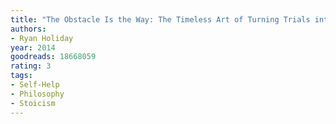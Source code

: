 ```yaml
---
title: "The Obstacle Is the Way: The Timeless Art of Turning Trials into Triumph"
authors:
- Ryan Holiday
year: 2014
goodreads: 18668059
rating: 3
tags:
- Self-Help
- Philosophy
- Stoicism
---
```

